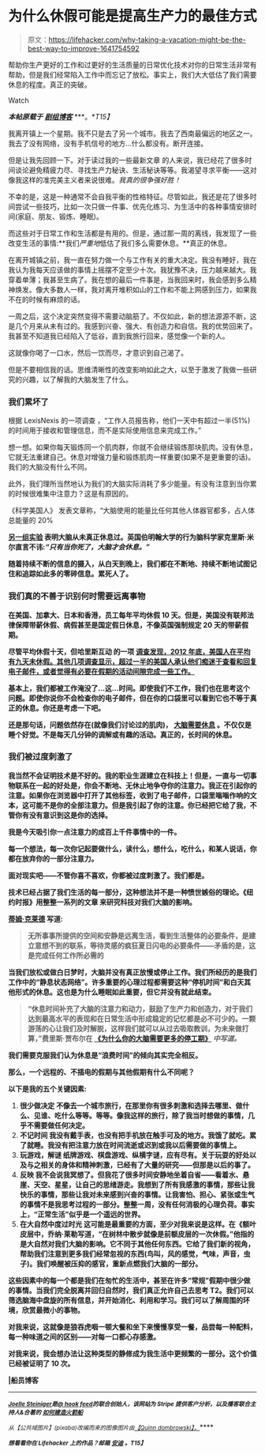 # 为什么休假可能是提高生产力的最佳方式

> 原文：<https://lifehacker.com/why-taking-a-vacation-might-be-the-best-way-to-improve-1641754592>

帮助你生产更好的工作和过更好的生活质量的日常优化技术对你的日常生活非常有帮助，但是我们经常陷入工作中而忘记了放松。事实上，我们大大低估了我们需要休息的程度。真正的突破。

Watch

***本帖原载于*** [***剧组博客***](http://blog.pickcrew.com/what-you-can-do-for-you-and-your-company/) ***。**T15】*

我离开镇上一个星期。我不只是去了另一个城市。我去了西南最偏远的地区之一。我去了没有网络，没有手机信号的地方…什么都没有。断开连接。

但是让我先回顾一下。对于读过我的一些最新文章 的人来说，我已经花了很多时间谈论避免精疲力尽、寻找生产力秘诀、生活秘诀等等。我渴望寻求平衡——这对像我这样的准完美主义者来说很难。*我真的很争强好胜！*

不幸的是，这是一种通常不会自我平衡的性格特征。尽管如此，我还是花了很多时间尝试一些技巧，比如一次只做一件事、优先化练习、为生活中的各种事情安排时间(家庭、朋友、锻炼、睡眠)。

而这些对于日常工作和生活都是有用的。但是，通过那一周的离线，我发现了一些改变生活的事情:**我们*严重地*低估了我们多么需要休息。**真正的休息。

在离开城镇之前，我一直在努力做一个与工作有关的重大决定。我没有睡好，我在我认为我每天应该做的事情上摇摆不定至少十次。我犹豫不决，压力越来越大。我穿着单薄；我甚至生病了。我在想的最后一件事是，当我回来时，我会感到多么精神焕发。像大多数人一样，我对离开堆积如山的工作和不能上网感到压力，如果我不在的时候有麻烦的话。

一周之后，这个决定突然变得不需要动脑筋了。不仅如此，新的想法源源不断，这是几个月来从未有过的。我感到兴奋、强大、有创造力和自信。我的优势回来了。我甚至不知道我已经陷入了低谷，直到我旅行回来，感觉像一个新的人。

这就像你喝了一口水，然后一饮而尽，才意识到自己渴了。

但是不要相信我的话。思维清晰性的改变影响如此之大，以至于激发了我做一些研究的兴趣，以了解我的大脑发生了什么。

### 我们累坏了

根据 LexisNexis 的一项调查 ，“工作人员报告称，他们一天中有超过一半(51%)的时间用于接收和管理信息，而不是实际使用信息来完成工作。”

想一想。如果你每天锻炼同一个肌肉群，你就不会继续锻炼那块肌肉。没有休息，它就无法重建自己。休息对增强力量和锻炼肌肉一样重要(如果不是更重要的话)。我们的大脑没有什么不同。

此外，我们理所当然地认为我们的大脑实际消耗了多少能量。有没有注意到当你累的时候很难集中注意力？这是有原因的。

《科学美国人》 发表文章称，“大脑使用的能量比任何其他人体器官都多，占人体总能量的 20%

**[另一组实验](http://www.nature.com/news/neuroscience-idle-minds-1.11440) 表明大脑从未真正休息过。英国伯明翰大学的行为脑科学家克里斯·米尔直言不讳:*“只有当你死了，大脑才会休息。”***

**随着持续不断的信息的摄入，从白天到晚上，我们都在不断地、持续不断地试图记住和追踪如此多的零碎信息。累死人了。**

### **我们真的不善于识别何时需要远离事物**

**在美国、加拿大、日本和香港，员工每年平均休假 10 天。但是，美国没有联邦法律保障带薪休假、病假甚至是国定假日休息，不像英国强制规定 20 天的带薪假期。**

**尽管平均休假十天，但哈里斯互动 的一项 [调查发现，2012 年底，美国人在**平均有九天未休**假。其他几项调查显示，超过一半的美国人承认他们痴迷于查看和回复电子邮件，或者觉得有必要在假期的活动间隙完成一些工作。](http://articles.latimes.com/2012/nov/25/business/la-fi-1126-travel-briefcase-20121126)**

**基本上，我们都被工作淹没了...这...时间。即使我们不工作，我们也在思考这个问题。即使你说你不会检查你的电子邮件，但在你的口袋里可以看到它也不等于真正的休息。你还是考虑一下吧。**

**还是那句话，问题依然存在(就像我们讨论过的肌肉)， [大脑需要休息](https://lifehacker.com/burnout-is-real-how-to-identify-and-address-your-burno-5884439) 。不仅仅是睡个好觉。不是每天几分钟的调解或有趣的活动。真正的，长时间的休息。**

### **我们被过度刺激了**

**我当然不会证明技术是不好的。我的职业生涯建立在科技上！但是，一直与一切事物联系在一起的好处是，你会不断地、无休止地争夺你的注意力。我正在引起你的注意。如果你在浏览器中打开了其他标签，收到了电子邮件，口袋里嗡嗡作响的文本，这可能不是你的全部注意力。但是我引起了你的注意。你已经把它给了我，不管你有没有意识到这是你的选择。**

**我是今天吸引你一点注意力的成百上千件事情中的一件。**

**每一个想法，每一次你记起要做什么，读什么，想什么，吃什么，和某人说话，你都在放弃你的一部分注意力。**

**面对现实吧——不管你喜不喜欢，你都被过度刺激了。我们都是。**

**技术已经占据了我们生活的每一部分，这种想法并不是一种愤世嫉俗的理论。《纽约时报》用整整一系列的文章 来研究科技对我们大脑的影响。**

**[蒂姆·克莱德](http://opinionator.blogs.nytimes.com/2012/06/30/the-busy-trap/?_php=true&_type=blogs&_r=0) 写道:**

> **无所事事所提供的空间和安静是远离生活，看到生活整体的必要条件，是建立意想不到的联系，等待灵感的疯狂夏日闪电的必要条件——矛盾的是，这是完成任何工作所必需的**

**当我们放松或做白日梦时，大脑并没有真正放慢或停止工作。我们所经历的是我们工作中的“静息状态网络”。许多重要的心理过程都需要这种“停机时间”和白天其他形式的休息。这也是为什么睡眠如此重要，但它并没有就此结束。**

> **“休息时间补充了大脑的注意力和动力，鼓励了生产力和创造力，对于我们达到最高水平的表现和在日常生活中形成稳定的记忆都是必不可少的。一颗游荡的心让我们及时解脱，这样我们就可以从过去吸取教训，为未来做打算，”费里斯·贾布尔在 [《为什么你的大脑需要更多的停工期》](http://www.scientificamerican.com/article/mental-downtime/) *中写道。***

**我们需要克服我们认为休息是“浪费时间”的倾向其实完全相反。**

**那么，一个远程的、不插电的假期与其他假期有什么不同呢？**

**以下是我的五个关键因素:**

1.  **很少做决定
    **不像去一个城市旅行，在那里你有很多刺激和选择去哪里、做什么、见谁、吃什么等等。等等。像我这样的旅行，除了我当时想做的事情，几乎不需要做任何决定。****
2.  ****不记时间
    我没有戴手表，也没有把手机放在触手可及的地方。我饿了就吃。累了就睡。我没有把注意力放在时间流逝或迟到或我以后需要做的事情上。****
3.  ****玩游戏，解谜
    纸牌游戏、棋盘游戏、纵横字谜，应有尽有。关于玩耍的好处以及与之相关的身体和精神刺激，已经有了大量的研究——但那是以后的事了。****
4.  ****反映
    我不会说我冥想了。但我花了很多时间安静地坐着自省——看着水、悬崖、天空、星星，让自己的思绪游走。我想到了所有我感激的事情，那些让我快乐的事情，那些让我对未来感到兴奋的事情。让我害怕、担心、紧张或生气的事情不是我思考过程的一部分。整整一周，没有任何消极的心理负荷。事实上，“正常生活”似乎是一个遥远的世界。****
5.  ****在大自然中度过时光
    这可能是最重要的方面，至少对我来说是这样。在《额叶皮层中，乔纳·莱勒写道，“在树林中散步就像是前额皮层的一次休假。”他指的是大自然对我们大脑的影响。它不同于其他任何东西。它给了我们新的视角，帮助我们注意到更多我们经常忽视的东西(鸟叫，风的感觉，气味，声音，虫子)。我们唤醒被压抑的感官，重新点燃我们大脑的一部分。****

****这些因素中的每一个都是我们在匆忙的生活中，甚至在许多“常规”假期中很少做的事情。当我们完全脱离并回归自然时，我们真正允许自己去思考 T2。我们可以筛选脑海中盘旋的所有信息，并开始消化、利用和学习。我们可以了解周围的环境，欣赏最微小的事物。****

****对我来说，这就像是狼吞虎咽一顿大餐和坐下来慢慢享受一餐，品尝每一种配料，每一种味道之间的区别——对每一口都心存感激。****

****对我来说，我会想办法让这种类型的静修成为我生活中更频繁的一部分。这个价值已经被证明了 10 次。****

****|船员博客****

* * *

****[<small>*Joelle Steiniger*</small>](https://twitter.com/@JoelleSteiniger)<small>*是*</small>[<small>*@ hook feed*</small>](https://twitter.com/HookFeed)<small>*的联合创始人，该网站为 Stripe 提供客户分析，以及播客联合主持人&合著的*</small> [<small>*如何建造火箭船*</small>](http://howtobuildarocketship.com/)****

****<small>*从*</small><small>*【公共域图片】*</small><small>*(pixaba)改编而来的图像图片由*</small>[<small>*【Quinn dombrowski】*</small><small>*，*</small>](https://www.flickr.com/photos/quinnanya/5890338752)****

****<small>*想看看你在 Lifehacker 上的作品？邮箱*</small> [<small>*安迪*</small>](mailto:andy@lifehacker.com) <small>*。*T15】</small>****